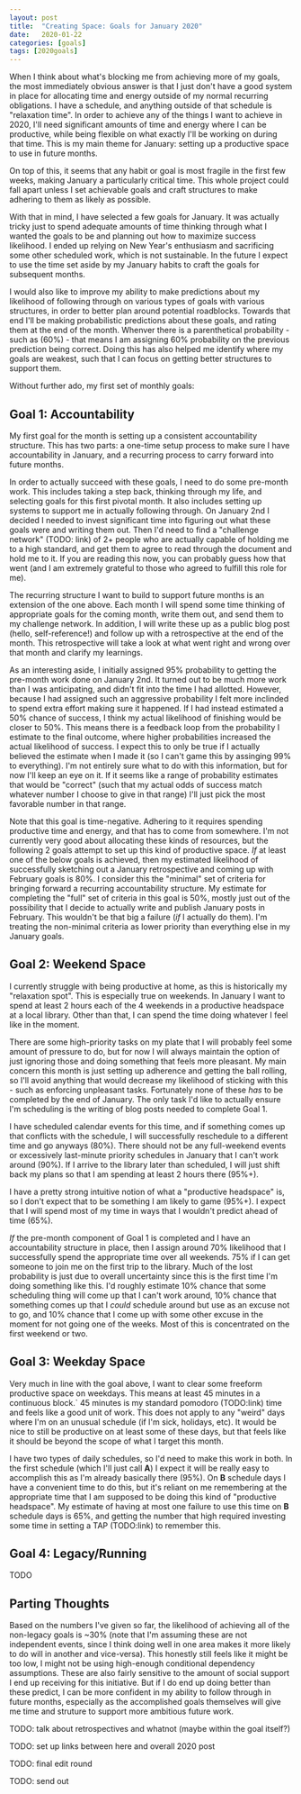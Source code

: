 ```yaml
---
layout: post
title:  "Creating Space: Goals for January 2020"
date:   2020-01-22
categories: [goals]
tags: [2020goals]
---
```


When I think about what's blocking me from achieving more of my goals, the most
immediately obvious answer is that I just don't have a good system in place for
allocating time and energy outside of my normal recurring obligations. I have
a schedule, and anything outside of that schedule is "relaxation time". In order
to achieve any of the things I want to achieve in 2020, I'll need significant
amounts of time and energy where I can be productive, while being flexible on
what exactly I'll be working on during that time. This is my main theme for
January: setting up a productive space to use in future months.

On top of this, it seems that any habit or goal is most fragile in the first few
weeks, making January a particularly critical time. This whole project could fall
apart unless I set achievable goals and craft structures to make adhering to
them as likely as possible.

With that in mind, I have selected a few goals for January. It was actually
tricky just to spend adequate amounts of time thinking through what I wanted
the goals to be and planning out how to maximize success likelihood. I ended
up relying on New Year's enthusiasm and sacrificing some other scheduled work,
which is not sustainable. In the future I expect to use the time set aside by
my January habits to craft the goals for subsequent months.

I would also like
to improve my ability to make predictions about my likelihood of following
through on various types of goals with various structures, in order to better
plan around potential roadblocks. Towards that end I'll be making probabilistic
predictions about these goals, and rating them at the end of the month. Whenver
there is a parenthetical probability - such as (60%) - that means I am assigning
60% probability on the previous prediction being correct. Doing this has also
helped me identify where my goals are weakest, such that I can focus on getting
better structures to support them.

Without further ado, my first set of monthly goals:

## Goal 1: Accountability
My first goal for the month is setting up a consistent accountability structure.
This has two parts: a one-time setup process to make sure I have accountability
in January, and a recurring process to carry forward into future months.

In order to actually succeed with these goals, I need to do some pre-month work.
This includes taking a step back, thinking through my life, and selecting goals
for this first pivotal month. It also includes setting up systems to support
me in actually following through. On January 2nd I decided I needed to invest
significant time into figuring out what these goals were and writing them out.
Then I'd need to find a "challenge network" (TODO: link) of 2+ people who are
actually capable of holding me to a high standard, and get them to agree to read
through the document and hold me to it. If you are reading this now, you can
probably guess how that went (and I am extremely grateful to those who
agreed to fulfill this role for me).

The recurring structure I want to build to support future months is an extension
of the one above. Each month I will spend some time thinking of appropriate goals
for the coming month, write them out, and send them to my challenge network. In
addition, I will write these up as a public blog post (hello, self-reference!)
and follow up with a retrospective at the end of the month. This retrospective
will take a look at what went right and wrong over that month and clarify my
learnings.

As an interesting aside, I initially assigned 95% probability to
getting the pre-month work done on January 2nd. It turned
out to be much more work than I was anticipating, and didn't fit into the time I
had allotted. However, because I had assigned such an aggressive probability I
felt more inclinded to spend extra effort making sure it happened. If I had instead
estimated a 50% chance of success, I think my actual likelihood of finishing would
be closer to 50%. This means
there is a feedback loop from the probability I estimate to the final outcome,
where higher probabilities increased the actual likelihood of success. I
expect this to only be true if I actually believed the estimate when I made it
(so I can't game this by assinging 99% to everything). I'm not entirely sure what
to do with this information, but for now I'll keep an eye on it. If it seems like
a range of probability estimates that would be "correct" (such that my actual
odds of success match whatever number I choose to give in that range) I'll just
pick the most favorable number in that range.

Note that this goal is time-negative. Adhering to it requires spending productive
time and energy, and that has to come from somewhere. I'm not currently very good
about allocating these kinds of resources, but the following 2 goals
attempt to set up this kind of productive space. *If* at least one of the below
goals is achieved, then my estimated likelihood of successfully sketching out a
January retrospective and coming up with February goals is 80%. I consider this the
"minimal" set of criteria for bringing forward a recurring accountability structure.
My estimate for completing the "full" set of criteria in this goal is 50%, mostly
just out of the possibility that I decide to actually write and publish January
posts in February. This wouldn't be that big a failure (*if* I actually do them).
I'm treating the non-minimal criteria as lower priority than everything else in
my January goals.

## Goal 2: Weekend Space
I currently struggle with being productive at home, as this is historically my
"relaxation spot". This is especially true on weekends. In January I want to
spend at least 2 hours each of the 4 weekends in a productive headspace at a
local library. Other than that, I can spend the time doing whatever I feel like
in the moment.

There are some high-priority tasks on my plate that I will probably feel some
amount of pressure to do, but for now I will always maintain the option of
just ignoring those and doing something that feels more pleasant. My main
concern this month is just setting up adherence and getting the ball rolling,
so I'll avoid anything that would decrease my likelihood of sticking with
this - such as enforcing unpleasant tasks. Fortunately none of these *has* to
be completed by the end of January. The only task I'd like to actually ensure
I'm scheduling is the writing of blog posts needed to complete Goal 1.

I have scheduled calendar events for this time, and if something comes up that
conflicts with the schedule, I will successfully reschedule to a different time
and go anyways (80%). There should not be any full-weekend events or excessively
last-minute priority schedules in January that I can't work around (90%). If I
arrive to the library later than scheduled, I will just shift back my plans so
that I am spending at least 2 hours there (95%+).

I have a pretty strong intuitive notion of what a "productive headspace" is, so
I don't expect that to be something I am likely to game (95%+). I expect that I
will spend most of my time in ways that I wouldn't predict ahead of time (65%).

*If* the pre-month component of Goal 1 is completed and I have an accountability
structure in place, then I assign around 70% likelihood that I successfully spend
the appropriate time over all weekends. 75% if I can get someone to join me on the
first trip to the library. Much of the lost probability is just due to overall
uncertainty since this is the first time I'm doing something like this. I'd roughly
estimate 10% chance that some scheduling thing will come up that I can't work around,
10% chance that something comes up that I *could* schedule around but use as an
excuse not to go, and 10% chance that I come up with some other excuse in the moment
for not going one of the weeks. Most of this is concentrated on the first weekend
or two.

## Goal 3: Weekday Space
Very much in line with the goal above, I want to clear some freeform productive
space on weekdays. This means at least 45 minutes in a continuous block.`
45 minutes is my standard pomodoro (TODO:link) time and feels like a good unit
of work. This does not apply to any "weird" days where I'm on an unusual schedule
(if I'm sick, holidays, etc). It would be nice to still be productive on at
least some of these days, but that feels like it should be beyond the scope
of what I target this month.

I have two types of daily schedules, so I'd need to make this work in both. In
the first schedule (which I'll just call **A**) I expect it will be really
easy to accomplish this as I'm already basically there (95%).
On **B** schedule days I have a convenient time to do this, but it's reliant on
me remembering at the appropriate time that I am supposed to be doing this kind
of "productive headspace". My estimate of having at most one failure to use this
time on **B** schedule days is 65%, and getting the number that high required
investing some time in setting a TAP (TODO:link) to remember this.

## Goal 4: Legacy/Running
TODO

## Parting Thoughts
Based on the numbers I've given so far, the likelihood of achieving all of the
non-legacy goals is ~30% (note that I'm assuming these are not independent events,
since I think doing well in one area makes it more likely to do will in another
and vice-versa). This honestly still feels like it might be too low, I might
not be using high-enough conditional dependency assumptions. These are also
fairly sensitive to the amount of social support I end up receiving for this
initiative. But if I do
end up doing better than these predict, I can be more confident in my ability
to follow through in future months, especially as the accomplished goals themselves
will give me time and struture to support more ambitious future work.

TODO: talk about retrospectives and whatnot (maybe within the goal itself?)

TODO: set up links between here and overall 2020 post

TODO: final edit round

TODO: send out
